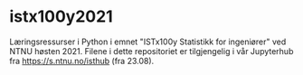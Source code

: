 # istx100y2021
Læringsressurser i Python i emnet "ISTx100y Statistikk for ingeniører" ved NTNU høsten 2021. Filene i dette repositoriet er tilgjengelig i vår Jupyterhub fra https://s.ntnu.no/isthub (fra 23.08). 
